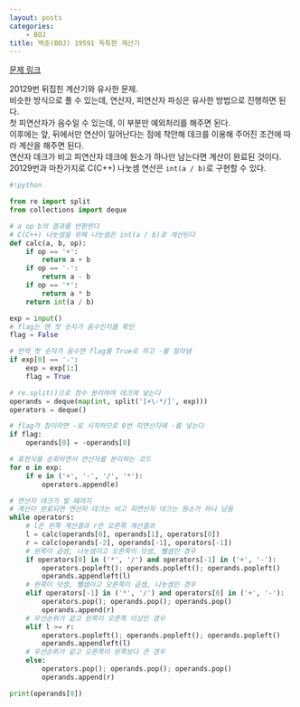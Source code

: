 ```yaml
---
layout: posts
categories:
    - BOJ
title: 백준(BOJ) 19591 독특한 계산기
---
```


[문제 링크](https://www.acmicpc.net/problem/19591)

20129번 뒤집힌 계산기와 유사한 문제.  
비슷한 방식으로 풀 수 있는데, 연산자, 피연산자 파싱은 유사한 방법으로 진행하면 된다.  
첫 피연산자가 음수일 수 있는데, 이 부분만 예외처리를 해주면 된다.  
이후에는 앞, 뒤에서만 연산이 일어난다는 점에 착안해 데크를 이용해 주어진 조건에 따라 계산을 해주면 된다.  
연산자 데크가 비고 피연산자 데크에 원소가 하나만 남는다면 계산이 완료된 것이다.  
20129번과 마찬가지로 C(C++) 나눗셈 연산은 `int(a / b)`로 구현할 수 있다.  


```python
#!python

from re import split
from collections import deque

# a op b의 결과를 반환한다
# C(C++) 나눗셈을 위해 나눗셈은 int(a / b)로 계산된다
def calc(a, b, op):
    if op == '+':
        return a + b
    if op == '-':
        return a - b
    if op == '*':
        return a * b
    return int(a / b)

exp = input()
# flag는 맨 첫 숫자가 음수인지를 확인
flag = False

# 만약 첫 숫자가 음수면 flag를 True로 하고 -를 잘라냄
if exp[0] == '-':
    exp = exp[1:]
    flag = True

# re.split()으로 정수 분리하여 데크에 넣는다
operands = deque(map(int, split('[+\-*/]', exp)))
operators = deque()

# flag가 참이라면 -로 시작하므로 0번 피연산자에 -를 넣는다
if flag:
    operands[0] = -operands[0]

# 표현식을 순회하면서 연산자를 분리하는 코드
for e in exp:
    if e in ('+', '-', '/', '*'):
        operators.append(e)

# 연산자 데크가 빌 때까지
# 계산이 완료되면 연산자 데크는 비고 피연산자 데크는 원소가 하나 남음
while operators:
    # l은 왼쪽 계산결과 r은 오른쪽 계산결과
    l = calc(operands[0], operands[1], operators[0])
    r = calc(operands[-2], operands[-1], operators[-1])
    # 왼쪽이 곱셈, 나눗셈이고 오른쪽이 덧셈, 뺄셈인 경우
    if operators[0] in ('*', '/') and operators[-1] in ('+', '-'):
        operators.popleft(); operands.popleft(); operands.popleft()
        operands.appendleft(l)
    # 왼쪽이 덧셈, 뺄셈이고 오른쪽이 곱셈, 나눗셈인 경우
    elif operators[-1] in ('*', '/') and operators[0] in ('+', '-'):
        operators.pop(); operands.pop(); operands.pop()
        operands.append(r)
    # 우선순위가 같고 왼쪽이 오른쪽 이상인 경우
    elif l >= r:
        operators.popleft(); operands.popleft(); operands.popleft()
        operands.appendleft(l)
    # 우선순위가 같고 오른쪽이 왼쪽보다 큰 경우
    else:
        operators.pop(); operands.pop(); operands.pop()
        operands.append(r)

print(operands[0])
```
